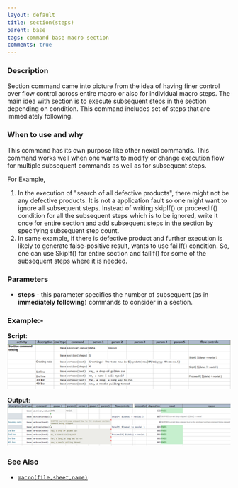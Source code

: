 ```yaml
---
layout: default
title: section(steps)
parent: base
tags: command base macro section
comments: true
---
```


### Description
Section command came into picture from the idea of having finer control over flow control across entire macro or also 
for individual macro steps. The main idea with section is to execute subsequent steps in the section depending on 
condition. This command includes set of steps that are immediately following.


### When to use and why
This command has its own purpose like other nexial commands. This command works well when one wants to modify or change 
execution flow for multiple subsequent commands as well as for subsequent steps. 

For Example,<br/>
1. In the execution of "search of all defective products", there might not be any defective products. It is not a 
   application fault so one might want to ignore all subsequent steps. Instead of writing skipIf() or proceedIf() 
   condition for all the subsequent steps which is to be ignored, write it once for entire section and add subsequent 
   steps in the section by specifying subsequent step count.
2. In same example, if there is defective product and further execution is likely to generate false-positive result, 
   wants to use failIf() condition. So, one can use SkipIf() for entire section and failIf() for some of the subsequent 
   steps where it is needed. 


### Parameters
- **steps** - this parameter specifies the number of subsequent (as in **immediately following**) commands to 
  consider in a section.


### Example:-
**Script**:<br/>
![script](image/section_01.png)

**Output**:<br/>
![Output](image/section_02.png)


### See Also
- [`macro(file,sheet,name)`](macro(file,sheet,name))
